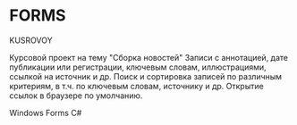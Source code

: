 # FORMS
KUSROVOY

Курсовой проект на тему "Сборка новостей"
Записи с аннотацией, дате публикации или регистрации, ключевым словам,
иллюстрациями, ссылкой на источник и др. Поиск и сортировка записей по
различным критериям, в т.ч. по ключевым словам, источнику и др.
Открытие ссылок в браузере по умолчанию.

Windows Forms C#
